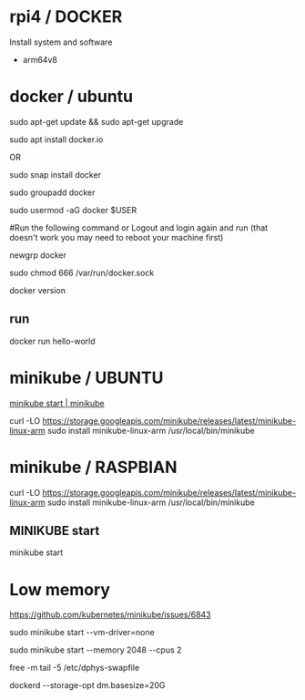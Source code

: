 # rpi4 / DOCKER
Install system and software 

+ arm64v8


# docker / ubuntu

sudo apt-get update && sudo apt-get upgrade

  sudo apt install docker.io

OR

  sudo snap install docker

sudo groupadd docker

sudo usermod -aG docker $USER


#Run the following command or Logout and login again and run (that doesn't work you may need to reboot your machine first)

newgrp docker


sudo chmod 666 /var/run/docker.sock

docker version



## run

docker run hello-world


# minikube / UBUNTU

[minikube start | minikube](https://minikube.sigs.k8s.io/docs/start/)


  curl -LO https://storage.googleapis.com/minikube/releases/latest/minikube-linux-arm
  sudo install minikube-linux-arm /usr/local/bin/minikube

 

# minikube / RASPBIAN
  
  
curl -LO https://storage.googleapis.com/minikube/releases/latest/minikube-linux-arm
sudo install minikube-linux-arm /usr/local/bin/minikube  
  
  
## MINIKUBE start

 minikube start
 
# Low memory

https://github.com/kubernetes/minikube/issues/6843

  sudo minikube start --vm-driver=none

sudo minikube start --memory 2048 --cpus 2

  free -m
  tail -5 /etc/dphys-swapfile
  
  dockerd --storage-opt dm.basesize=20G
  
